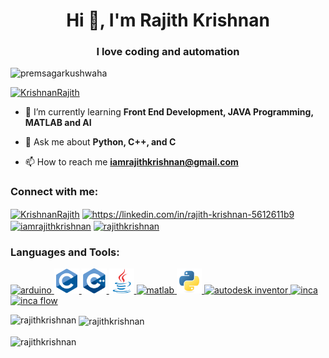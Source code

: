<h1 align="center">Hi 👋, I'm Rajith Krishnan</h1>
<h3 align="center">I love coding and automation</h3>

<p align="left"> <img src="https://komarev.com/ghpvc/?username=premsagarkushwaha&label=Profile%20views&color=0e75b6&style=flat" alt="premsagarkushwaha" /> </p>

<p align="left"> <a href="https://twitter.com/KrishnanRajith" target="blank"><img src="https://img.shields.io/twitter/follow/KrishnanRajith?logo=twitter&style=for-the-badge" alt="KrishnanRajith" /></a> </p>

- 🌱 I’m currently learning **Front End Development, JAVA Programming, MATLAB and AI**

- 💬 Ask me about **Python, C++, and C**

- 📫 How to reach me **iamrajithkrishnan@gmail.com**

<h3 align="left">Connect with me:</h3>
<p align="left">
<a href="https://twitter.com/KrishnanRajith" target="blank"><img align="center" src="https://raw.githubusercontent.com/rahuldkjain/github-profile-readme-generator/master/src/images/icons/Social/twitter.svg" alt="KrishnanRajith" height="30" width="40" /></a>
<a href="https://linkedin.com/in/rajith-krishnan-5612611b9" target="blank"><img align="center" src="https://raw.githubusercontent.com/rahuldkjain/github-profile-readme-generator/master/src/images/icons/Social/linked-in-alt.svg" alt="https://linkedin.com/in/rajith-krishnan-5612611b9" height="30" width="40" /></a>
<a href="https://instagram.com/iamrajithkrishnan" target="blank"><img align="center" src="https://raw.githubusercontent.com/rahuldkjain/github-profile-readme-generator/master/src/images/icons/Social/instagram.svg" alt="iamrajithkrishnan" height="30" width="40" /></a>
<a href="https://www.hackerrank.com/rajithkrishnan" target="blank"><img align="center" src="https://raw.githubusercontent.com/rahuldkjain/github-profile-readme-generator/master/src/images/icons/Social/hackerrank.svg" alt="rajithkrishnan" height="30" width="40" /></a>

<h3 align="left">Languages and Tools:</h3>
<p align="left"> <a href="https://www.arduino.cc/" target="_blank" rel="noreferrer"> <img src="https://cdn.worldvectorlogo.com/logos/arduino-1.svg" alt="arduino" width="40" height="40"/> </a> <a href="https://www.cprogramming.com/" target="_blank" rel="noreferrer"> <img src="https://raw.githubusercontent.com/devicons/devicon/master/icons/c/c-original.svg" alt="c" width="40" height="40"/> </a> <a href="https://www.w3schools.com/cpp/" target="_blank" rel="noreferrer"> <img src="https://raw.githubusercontent.com/devicons/devicon/master/icons/cplusplus/cplusplus-original.svg" alt="cplusplus" width="40" height="40"/> </a> <a href="https://www.java.com" target="_blank" rel="noreferrer"> <img src="https://raw.githubusercontent.com/devicons/devicon/master/icons/java/java-original.svg" alt="java" width="40" height="40"/> </a> <a href="https://www.mathworks.com/" target="_blank" rel="noreferrer"> <img src="https://upload.wikimedia.org/wikipedia/commons/2/21/Matlab_Logo.png" alt="matlab" width="40" height="40"/> </a> <a href="https://www.python.org" target="_blank" rel="noreferrer"> <img src="https://raw.githubusercontent.com/devicons/devicon/master/icons/python/python-original.svg" alt="python" width="40" height="40"/> </a> <a href="https://www.autodesk.com/products/inventor/overview" target="_blank" rel="noreferrer"> <img src="https://commons.wikimedia.org/wiki/File:Autodesk_Logo_2021.svg#/media/File:Autodesk_Logo_2021.svg" alt="autodesk inventor" width="40" height="40"/> </a> <a href="https://www.inca.com/" target="_blank" rel="noreferrer"> <img src="https://www.example.com/inca-logo.svg" alt="inca" width="40" height="40"/> </a> <a href="https://www.incaflow.com/" target="_blank" rel="noreferrer"> <img src="https://www.example.com/inca-flow-logo.svg" alt="inca flow" width="40" height="40"/> </a> </p>

<p><img align="left" src="https://github-readme-stats.vercel.app/api/top-langs?username=rajithkrishnan&show_icons=true&locale=en&layout=compact" alt="rajithkrishnan" /></p>

<p>&nbsp;<img align="center" src="https://github-readme-stats.vercel.app/api?username=rajithkrishnan&show_icons=true&locale=en" alt="rajithkrishnan" /></p>

<p><img align="center" src="https://github-readme-streak-stats.herokuapp.com/?user=rajithkrishnan&" alt="rajithkrishnan" /></p>
